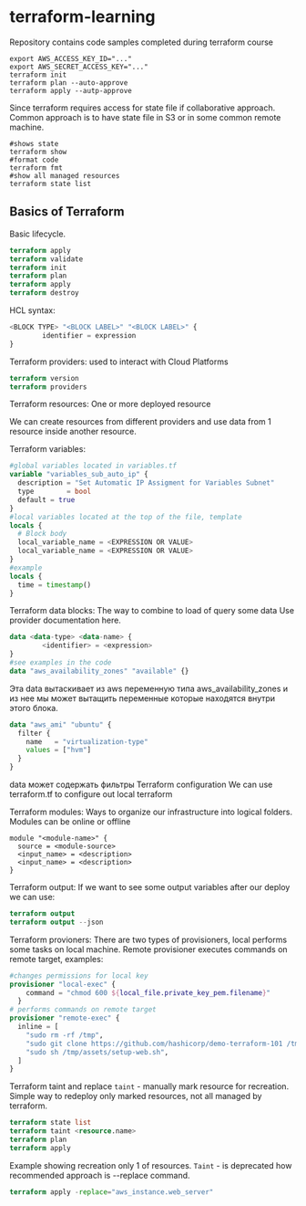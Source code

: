 # terraform-learning
Repository contains code samples completed during terraform course

```
export AWS_ACCESS_KEY_ID="..."
export AWS_SECRET_ACCESS_KEY="..."
terraform init
terraform plan --auto-approve
terraform apply --autp-approve
```

Since terraform requires access for state file if collaborative approach.
Common approach is to have state file in S3 or in some common remote machine.

```
#shows state
terraform show
#format code
terraform fmt
#show all managed resources
terraform state list
```

## Basics of Terraform
Basic lifecycle.
```terraform
terraform apply
terraform validate
terraform init
terraform plan
terraform apply
terraform destroy
```

HCL syntax:
```terraform
<BLOCK TYPE> "<BLOCK LABEL>" "<BLOCK LABEL>" {
        identifier = expression
} 
```
Terraform providers:
used to interact with Cloud Platforms
```terraform
terraform version
terraform providers
```

Terraform resources:
One or more deployed resource

We can create resources from different providers and
use data from 1 resource inside another resource.

Terraform variables:
```terraform
#global variables located in variables.tf
variable "variables_sub_auto_ip" {
  description = "Set Automatic IP Assigment for Variables Subnet"
  type        = bool
  default = true
}
#local variables located at the top of the file, template
locals {
  # Block body
  local_variable_name = <EXPRESSION OR VALUE>
  local_variable_name = <EXPRESSION OR VALUE>
}
#example
locals {
  time = timestamp()
}
```

Terraform data blocks:
The way to combine to load of query some data
Use provider documentation here.
```terraform
data <data-type> <data-name> {
        <identifier> = <expression>
}
#see examples in the code
data "aws_availability_zones" "available" {}
```
Эта data вытаскивает из aws переменную типа aws_availability_zones и из нее мы может вытащить 
переменные которые находятся внутри этого блока.
```terraform
data "aws_ami" "ubuntu" {
  filter {
    name   = "virtualization-type"
    values = ["hvm"]
  }
}
```
data может содержать фильтры
Terraform configuration
We can use terraform.tf to configure out local terraform

Terraform modules:
Ways to organize our infrastructure into logical folders. Modules can be online or offline
```shell
module "<module-name>" {
  source = <module-source>
  <input_name> = <description>
  <input_name> = <description>
}
```

Terraform output:
If we want to see some output variables after our deploy we can use:
```terraform
terraform output
terraform output --json
```
Terraform provioners:
There are two types of provisioners, local performs some tasks on local machine.
Remote provisioner executes commands on remote target, examples:
```terraform
#changes permissions for local key
provisioner "local-exec" {
    command = "chmod 600 ${local_file.private_key_pem.filename}"
  }
# performs commands on remote target
provisioner "remote-exec" {
  inline = [
    "sudo rm -rf /tmp",
    "sudo git clone https://github.com/hashicorp/demo-terraform-101 /tmp",
    "sudo sh /tmp/assets/setup-web.sh",
  ]
}
```
Terraform taint and replace
`taint` - manually mark resource for recreation. 
Simple way to redeploy only marked resources, not all managed by terraform.
```terraform
terraform state list
terraform taint <resource.name>
terraform plan
terraform apply
```
Example showing recreation only 1 of resources.
`Taint` - is deprecated how recommended approach is --replace command.
```terraform
terraform apply -replace="aws_instance.web_server"
```







